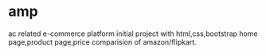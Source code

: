 # amp
ac related e-commerce platform
initial project with html,css,bootstrap
home page,product page,price comparision of amazon/flipkart.

